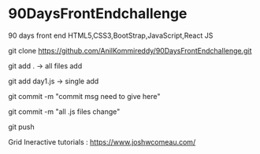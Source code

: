 # 90DaysFrontEndchallenge

90 days front end HTML5,CSS3,BootStrap,JavaScript,React JS

git clone https://github.com/AnilKommireddy/90DaysFrontEndchallenge.git

git add . -> all files add

git add day1.js -> single add

git commit -m "commit msg need to give here"

git commit -m "all .js files change"

git push

Grid Ineractive tutorials : https://www.joshwcomeau.com/
